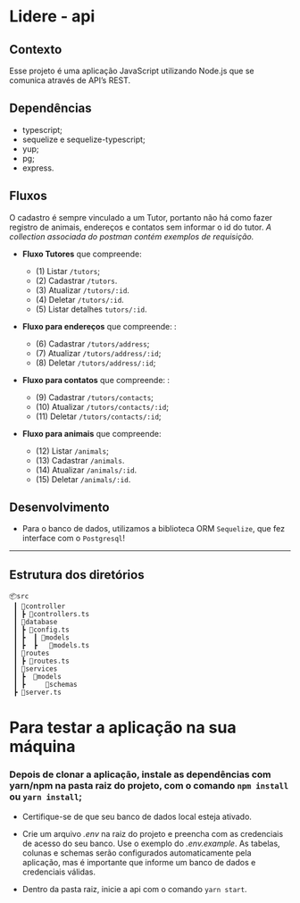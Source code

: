 # Lidere - api

## Contexto

Esse projeto é uma aplicação JavaScript utilizando Node.js que se comunica através de API’s REST.

## Dependências

- typescript;
- sequelize e sequelize-typescript;
- yup;
- pg;
- express.

## Fluxos

O cadastro é sempre vinculado a um Tutor, portanto não há como fazer registro de animais, endereços e contatos sem informar o id do tutor.
_A collection associada do postman contém exemplos de requisição._

- **Fluxo Tutores** que compreende:

  - (1) Listar `/tutors`;
  - (2) Cadastrar `/tutors`.
  - (3) Atualizar `/tutors/:id`.
  - (4) Deletar `/tutors/:id`.
  - (5) Listar detalhes `tutors/:id`.

- **Fluxo para endereços** que compreende: :

  - (6) Cadastrar `/tutors/address`;
  - (7) Atualizar `/tutors/address/:id`;
  - (8) Deletar `/tutors/address/:id`;

- **Fluxo para contatos** que compreende: :

  - (9) Cadastrar `/tutors/contacts`;
  - (10) Atualizar `/tutors/contacts/:id`;
  - (11) Deletar `/tutors/contacts/:id`;

- **Fluxo para animais** que compreende:

  - (12) Listar `/animals`;
  - (13) Cadastrar `/animals`.
  - (14) Atualizar `/animals/:id`.
  - (15) Deletar `/animals/:id`.

## Desenvolvimento

- Para o banco de dados, utilizamos a biblioteca ORM `Sequelize`, que fez interface com o `Postgresql`!

---

## Estrutura dos diretórios

```
📦src
 ┃ 📂controller
 ┃ ┣ 📜controllers.ts
 ┃ 📂database
 ┃ ┣ 📜config.ts
 ┃ ┣  ┃ 📂models
 ┃ ┣  ┣   📜models.ts
 ┃ 📂routes
 ┃ ┣ 📜routes.ts
 ┃ 📂services
 ┃ ┣  📂models
 ┃ ┣     📂schemas
 ┣ 📜server.ts
```

# Para testar a aplicação na sua máquina

### Depois de clonar a aplicação, instale as dependências com yarn/npm na pasta raiz do projeto, com o comando `npm install` ou `yarn install`;

- Certifique-se de que seu banco de dados local esteja ativado.

- Crie um arquivo _.env_ na raiz do projeto e preencha com as credenciais de acesso do seu banco. Use o exemplo do _.env.example_. As tabelas, colunas e schemas serão configurados automaticamente pela aplicação, mas é importante que informe um banco de dados e credenciais válidas.

- Dentro da pasta raiz, inicie a api com o comando `yarn start`.
